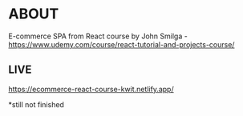 # ABOUT

E-commerce SPA from React course by John Smilga - https://www.udemy.com/course/react-tutorial-and-projects-course/

## LIVE

https://ecommerce-react-course-kwit.netlify.app/

*still not finished
